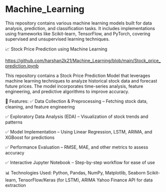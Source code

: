# Machine_Learning
This repository contains various machine learning models built for data analysis, prediction, and classification tasks. It includes implementations using frameworks like Scikit-learn, TensorFlow, and PyTorch, covering supervised and unsupervised learning techniques.

📈 Stock Price Prediction using Machine Learning

https://github.com/harshan2k21/Machine_Learning/blob/main/Stock_price_prediction.ipynb

This repository contains a Stock Price Prediction Model that leverages machine learning techniques to analyze historical stock data and forecast future prices. The model incorporates time-series analysis, feature engineering, and predictive algorithms to improve accuracy.

🔹 Features:
✅ Data Collection & Preprocessing – Fetching stock data, cleaning, and feature engineering

✅ Exploratory Data Analysis (EDA) – Visualization of stock trends and patterns

✅ Model Implementation – Using Linear Regression, LSTM, ARIMA, and XGBoost for predictions

✅ Performance Evaluation – RMSE, MAE, and other metrics to assess accuracy

✅ Interactive Jupyter Notebook – Step-by-step workflow for ease of use

📊 Technologies Used:
Python, Pandas, NumPy, Matplotlib, Seaborn
Scikit-learn, TensorFlow/Keras (for LSTM), ARIMA
Yahoo Finance API for data extraction



